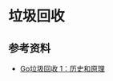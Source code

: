 # 垃圾回收

## 参考资料

- [Go垃圾回收 1：历史和原理](https://lessisbetter.site/2019/10/20/go-gc-1-history-and-priciple/)